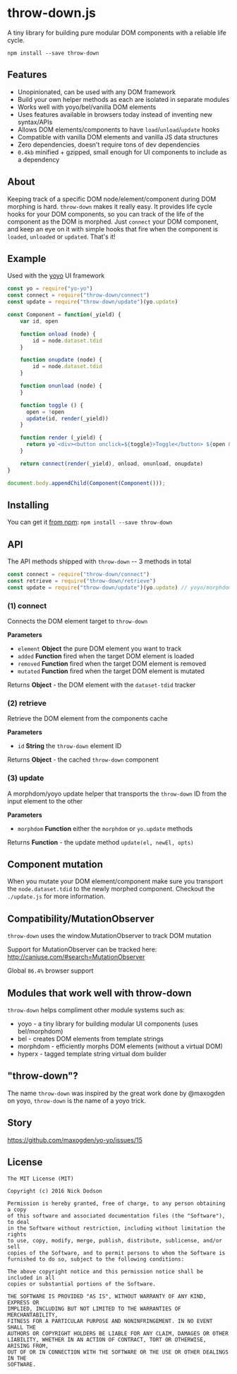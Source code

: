 # throw-down.js

A tiny library for building pure modular DOM components with a reliable life cycle.

```
npm install --save throw-down
```

## Features

 - Unopinionated, can be used with any DOM framework
 - Build your own helper methods as each are isolated in separate modules
 - Works well with yoyo/bel/vanilla DOM elements
 - Uses features available in browsers today instead of inventing new syntax/APIs
 - Allows DOM elements/components to have `load`/`unload`/`update` hooks
 - Compatible with vanilla DOM elements and vanilla JS data structures
 - Zero dependencies, doesn't require tons of dev dependencies
 - `0.4kb` minified + gzipped, small enough for UI components to include as a dependency

## About

Keeping track of a specific DOM node/element/component during DOM morphing is hard. `throw-down` makes it really easy. It provides life cycle hooks for your DOM components, so you can track of the life of the component as the DOM is morphed. Just `connect` your DOM component, and keep an eye on it with simple hooks that fire when the component is `loaded`, `unloaded` or `updated`. That's it!

## Example

Used with the <a href="https://github.com/maxogden/yo-yo/">yoyo</a> UI framework

```js
const yo = require("yo-yo")
const connect = require("throw-down/connect")
const update = require("throw-down/update")(yo.update)

const Component = function(_yield) {
    var id, open

    function onload (node) {
        id = node.dataset.tdid
    }

    function onupdate (node) {
        id = node.dataset.tdid
    }

    function onunload (node) {
    }

    function toggle () {
      open = !open
      update(id, render(_yield))
    }

    function render (_yield) {
      return yo`<div><button onclick=${toggle}>Toggle</button> ${open && "Open!" || "Closed!"} ${_yield}</div>`
    }

    return connect(render(_yield), onload, onunload, onupdate)
}

document.body.appendChild(Component(Component()));
```

## Installing

You can get it <a href="https://www.npmjs.com/package/throw-down">from npm</a>: `npm install --save throw-down`

## API

The API methods shipped with `throw-down` -- 3 methods in total

```js
const connect = require("throw-down/connect")
const retrieve = require("throw-down/retrieve")
const update = require("throw-down/update")(yo.update) // yoyo/morphdom helper
```

### (1) connect

Connects the DOM element target to `throw-down`

**Parameters**

-   `element` **Object** the pure DOM element you want to track
-   `added` **Function** fired when the target DOM element is loaded
-   `removed` **Function** fired when the target DOM element is removed
-   `mutated` **Function** fired when the target DOM element is mutated

Returns **Object** - the DOM element with the `dataset-tdid` tracker

### (2) retrieve

Retrieve the DOM element from the components cache

**Parameters**

-   `id` **String** the `throw-down` element ID

Returns **Object** - the cached `throw-down` component

### (3) update

A morphdom/yoyo update helper that transports the `throw-down` ID from the input element to the other

**Parameters**

-   `morphdom` **Function** either the `morphdom` or `yo.update` methods

Returns **Function** - the update method `update(el, newEl, opts)`

## Component mutation

When you mutate your DOM element/component make sure you transport the `node.dataset.tdid` to the newly morphed component. Checkout the `./update.js` for more information.

## Compatibility/MutationObserver

`throw-down` uses the window.MutationObserver to track DOM mutation

Support for MutationObserver can be tracked here:
http://caniuse.com/#search=MutationObserver

Global `86.4%` browser support

## Modules that work well with throw-down

`throw-down` helps compliment other module systems such as:

 - yoyo - a tiny library for building modular UI components (uses bel/morphdom)
 - bel - creates DOM elements from template strings
 - morphdom - efficiently morphs DOM elements (without a virtual DOM)
 - hyperx - tagged template string virtual dom builder

## "throw-down"?

The name `throw-down` was inspired by the great work done by @maxogden on yoyo, `throw-down` is the name of a yoyo trick.

## Story

https://github.com/maxogden/yo-yo/issues/15

## License

```
The MIT License (MIT)

Copyright (c) 2016 Nick Dodson

Permission is hereby granted, free of charge, to any person obtaining a copy
of this software and associated documentation files (the "Software"), to deal
in the Software without restriction, including without limitation the rights
to use, copy, modify, merge, publish, distribute, sublicense, and/or sell
copies of the Software, and to permit persons to whom the Software is
furnished to do so, subject to the following conditions:

The above copyright notice and this permission notice shall be included in all
copies or substantial portions of the Software.

THE SOFTWARE IS PROVIDED "AS IS", WITHOUT WARRANTY OF ANY KIND, EXPRESS OR
IMPLIED, INCLUDING BUT NOT LIMITED TO THE WARRANTIES OF MERCHANTABILITY,
FITNESS FOR A PARTICULAR PURPOSE AND NONINFRINGEMENT. IN NO EVENT SHALL THE
AUTHORS OR COPYRIGHT HOLDERS BE LIABLE FOR ANY CLAIM, DAMAGES OR OTHER
LIABILITY, WHETHER IN AN ACTION OF CONTRACT, TORT OR OTHERWISE, ARISING FROM,
OUT OF OR IN CONNECTION WITH THE SOFTWARE OR THE USE OR OTHER DEALINGS IN THE
SOFTWARE.
```
